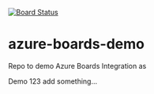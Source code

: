 [![Board Status](https://tiagocosta-training.visualstudio.com/3b779383-dce3-495e-9e2f-7a5b85b0aa0b/37e68c01-6b9f-4e97-a6be-35888281d188/_apis/work/boardbadge/df550dc3-a644-4c89-b686-12ddb1c3cc12)](https://tiagocosta-training.visualstudio.com/3b779383-dce3-495e-9e2f-7a5b85b0aa0b/_boards/board/t/37e68c01-6b9f-4e97-a6be-35888281d188/Microsoft.RequirementCategory)
# azure-boards-demo
Repo to demo Azure Boards Integration
as

Demo 123
add something... 
